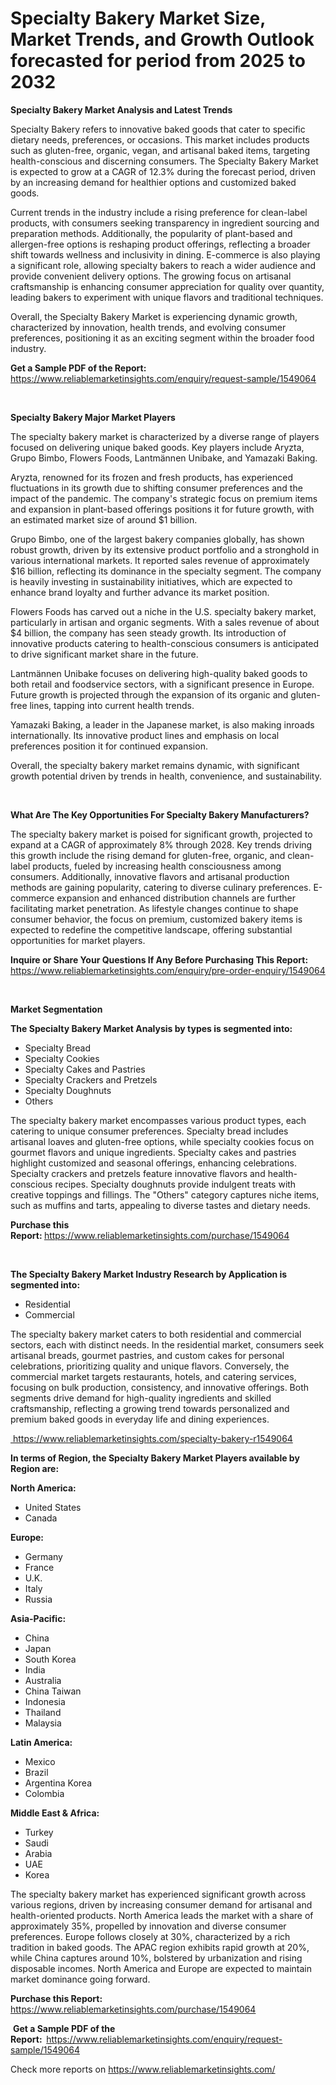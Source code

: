 <p><h1>Specialty Bakery Market Size, Market Trends, and Growth Outlook forecasted for period from 2025 to 2032</h1></p><p><strong>Specialty Bakery Market Analysis and Latest Trends</strong></p>
<p><p>Specialty Bakery refers to innovative baked goods that cater to specific dietary needs, preferences, or occasions. This market includes products such as gluten-free, organic, vegan, and artisanal baked items, targeting health-conscious and discerning consumers. The Specialty Bakery Market is expected to grow at a CAGR of 12.3% during the forecast period, driven by an increasing demand for healthier options and customized baked goods. </p><p>Current trends in the industry include a rising preference for clean-label products, with consumers seeking transparency in ingredient sourcing and preparation methods. Additionally, the popularity of plant-based and allergen-free options is reshaping product offerings, reflecting a broader shift towards wellness and inclusivity in dining. E-commerce is also playing a significant role, allowing specialty bakers to reach a wider audience and provide convenient delivery options. The growing focus on artisanal craftsmanship is enhancing consumer appreciation for quality over quantity, leading bakers to experiment with unique flavors and traditional techniques. </p><p>Overall, the Specialty Bakery Market is experiencing dynamic growth, characterized by innovation, health trends, and evolving consumer preferences, positioning it as an exciting segment within the broader food industry.</p></p>
<p><strong>Get a Sample PDF of the Report:&nbsp;</strong> <a href="https://www.reliablemarketinsights.com/enquiry/request-sample/1549064?utm_campaign=1166&utm_medium=2&utm_source=Github&utm_content=ia&utm_term=14022025&utm_id=specialty-bakery">https://www.reliablemarketinsights.com/enquiry/request-sample/1549064</a></p>
<p>&nbsp;</p>
<p><strong>Specialty Bakery Major Market Players</strong></p>
<p><p>The specialty bakery market is characterized by a diverse range of players focused on delivering unique baked goods. Key players include Aryzta, Grupo Bimbo, Flowers Foods, Lantmännen Unibake, and Yamazaki Baking. </p><p>Aryzta, renowned for its frozen and fresh products, has experienced fluctuations in its growth due to shifting consumer preferences and the impact of the pandemic. The company's strategic focus on premium items and expansion in plant-based offerings positions it for future growth, with an estimated market size of around $1 billion.</p><p>Grupo Bimbo, one of the largest bakery companies globally, has shown robust growth, driven by its extensive product portfolio and a stronghold in various international markets. It reported sales revenue of approximately $16 billion, reflecting its dominance in the specialty segment. The company is heavily investing in sustainability initiatives, which are expected to enhance brand loyalty and further advance its market position.</p><p>Flowers Foods has carved out a niche in the U.S. specialty bakery market, particularly in artisan and organic segments. With a sales revenue of about $4 billion, the company has seen steady growth. Its introduction of innovative products catering to health-conscious consumers is anticipated to drive significant market share in the future.</p><p>Lantmännen Unibake focuses on delivering high-quality baked goods to both retail and foodservice sectors, with a significant presence in Europe. Future growth is projected through the expansion of its organic and gluten-free lines, tapping into current health trends.</p><p>Yamazaki Baking, a leader in the Japanese market, is also making inroads internationally. Its innovative product lines and emphasis on local preferences position it for continued expansion.</p><p>Overall, the specialty bakery market remains dynamic, with significant growth potential driven by trends in health, convenience, and sustainability.</p></p>
<p>&nbsp;</p>
<p><strong>What Are The Key Opportunities For Specialty Bakery Manufacturers?</strong></p>
<p><p>The specialty bakery market is poised for significant growth, projected to expand at a CAGR of approximately 8% through 2028. Key trends driving this growth include the rising demand for gluten-free, organic, and clean-label products, fueled by increasing health consciousness among consumers. Additionally, innovative flavors and artisanal production methods are gaining popularity, catering to diverse culinary preferences. E-commerce expansion and enhanced distribution channels are further facilitating market penetration. As lifestyle changes continue to shape consumer behavior, the focus on premium, customized bakery items is expected to redefine the competitive landscape, offering substantial opportunities for market players.</p></p>
<p><strong>Inquire or Share Your Questions If Any Before Purchasing This Report:</strong> <a href="https://www.reliablemarketinsights.com/enquiry/pre-order-enquiry/1549064?utm_campaign=1166&utm_medium=2&utm_source=Github&utm_content=ia&utm_term=14022025&utm_id=specialty-bakery">https://www.reliablemarketinsights.com/enquiry/pre-order-enquiry/1549064</a></p>
<p>&nbsp;</p>
<p><strong>Market Segmentation</strong></p>
<p><strong>The Specialty Bakery Market Analysis by types is segmented into:</strong></p>
<p><ul><li>Specialty Bread</li><li>Specialty Cookies</li><li>Specialty Cakes and Pastries</li><li>Specialty Crackers and Pretzels</li><li>Specialty Doughnuts</li><li>Others</li></ul></p>
<p><p>The specialty bakery market encompasses various product types, each catering to unique consumer preferences. Specialty bread includes artisanal loaves and gluten-free options, while specialty cookies focus on gourmet flavors and unique ingredients. Specialty cakes and pastries highlight customized and seasonal offerings, enhancing celebrations. Specialty crackers and pretzels feature innovative flavors and health-conscious recipes. Specialty doughnuts provide indulgent treats with creative toppings and fillings. The "Others" category captures niche items, such as muffins and tarts, appealing to diverse tastes and dietary needs.</p></p>
<p><strong>Purchase this Report:&nbsp;</strong><a href="https://www.reliablemarketinsights.com/purchase/1549064?utm_campaign=1166&utm_medium=2&utm_source=Github&utm_content=ia&utm_term=14022025&utm_id=specialty-bakery">https://www.reliablemarketinsights.com/purchase/1549064</a></p>
<p>&nbsp;</p>
<p><strong>The Specialty Bakery Market Industry Research by Application is segmented into:</strong></p>
<p><ul><li>Residential</li><li>Commercial</li></ul></p>
<p><p>The specialty bakery market caters to both residential and commercial sectors, each with distinct needs. In the residential market, consumers seek artisanal breads, gourmet pastries, and custom cakes for personal celebrations, prioritizing quality and unique flavors. Conversely, the commercial market targets restaurants, hotels, and catering services, focusing on bulk production, consistency, and innovative offerings. Both segments drive demand for high-quality ingredients and skilled craftsmanship, reflecting a growing trend towards personalized and premium baked goods in everyday life and dining experiences.</p></p>
<p><a href="https://www.reliablemarketinsights.com/specialty-bakery-r1549064?utm_campaign=1166&utm_medium=2&utm_source=Github&utm_content=ia&utm_term=14022025&utm_id=specialty-bakery">&nbsp;https://www.reliablemarketinsights.com/specialty-bakery-r1549064</a></p>
<p><strong>In terms of Region, the Specialty Bakery Market Players available by Region are:</strong></p>
<p>
    <p> <strong> North America: </strong>
        <ul>
            <li>United States</li>
            <li>Canada</li>
        </ul>
        </p> 
    <p> <strong> Europe: </strong>
        <ul>
            <li>Germany</li>
            <li>France</li>
            <li>U.K.</li>
            <li>Italy</li>
            <li>Russia</li>
        </ul>
        </p> 
    <p> <strong> Asia-Pacific: </strong>
        <ul>
            <li>China</li>
            <li>Japan</li>
            <li>South Korea</li>
            <li>India</li>
            <li>Australia</li>
            <li>China Taiwan</li>
            <li>Indonesia</li>
            <li>Thailand</li>
            <li>Malaysia</li>
        </ul>
        </p> 
    <p> <strong> Latin America: </strong>
        <ul>
            <li>Mexico</li>
            <li>Brazil</li>
            <li>Argentina Korea</li>
            <li>Colombia</li>
        </ul>
        </p> 
    <p> <strong> Middle East & Africa: </strong>
        <ul>
            <li>Turkey</li>
            <li>Saudi</li>
            <li>Arabia</li>
            <li>UAE</li>
            <li>Korea</li>
        </ul>
    </p>
    </p>
<p><p>The specialty bakery market has experienced significant growth across various regions, driven by increasing consumer demand for artisanal and health-oriented products. North America leads the market with a share of approximately 35%, propelled by innovation and diverse consumer preferences. Europe follows closely at 30%, characterized by a rich tradition in baked goods. The APAC region exhibits rapid growth at 20%, while China captures around 10%, bolstered by urbanization and rising disposable incomes. North America and Europe are expected to maintain market dominance going forward.</p></p>
<p><strong>Purchase this Report: </strong><a href="https://www.reliablemarketinsights.com/purchase/1549064?utm_campaign=1166&utm_medium=2&utm_source=Github&utm_content=ia&utm_term=14022025&utm_id=specialty-bakery">https://www.reliablemarketinsights.com/purchase/1549064</a></p>
<p>&nbsp;<strong>Get a Sample PDF of the Report:&nbsp;&nbsp;</strong><a href="https://www.reliablemarketinsights.com/enquiry/request-sample/1549064?utm_campaign=1166&utm_medium=2&utm_source=Github&utm_content=ia&utm_term=14022025&utm_id=specialty-bakery">https://www.reliablemarketinsights.com/enquiry/request-sample/1549064</a></p>
<p><strong></strong></p>
<p>Check more reports on <a href="https://www.reliablemarketinsights.com/?utm_campaign=1166&utm_medium=2&utm_source=Github&utm_content=ia&utm_term=14022025&utm_id=specialty-bakery">https://www.reliablemarketinsights.com/</a></p>